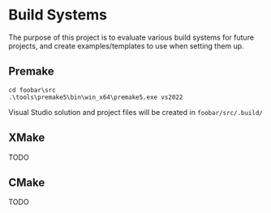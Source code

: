 # Build Systems

The purpose of this project is to evaluate various build systems for future projects, and create examples/templates to use when setting them up.

## Premake

```
cd foobar\src
.\tools\premake5\bin\win_x64\premake5.exe vs2022
```

Visual Studio solution and project files will be created in `foobar/src/.build/`

## XMake

TODO

## CMake

TODO

